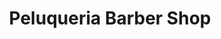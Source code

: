 ---
title: "Peluqueria Barber Shop"
url: /ciudad-satelite/peluqueria-barber-shop/
shop: peluquería
---